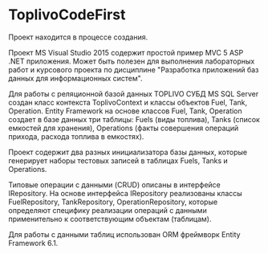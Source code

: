 # ToplivoCodeFirst
Проект находится в процессе создания.

Проект MS Visual Studio 2015 содержит простой пример MVC 5 ASP .NET приложения. Может быть полезен для выполнения лабораторных работ и курсового проекта по дисциплине "Разработка приложений баз данных для информационных систем".

Для работы с реляционной базой данных TOPLIVO СУБД MS SQL Server создан класс контекста ToplivoContext и классы объектов Fuel, Tank, Operation. Entity Framework на основе классов Fuel, Tank, Operation создает в базе данных три таблицы:  Fuels (виды топлива), Tanks (список емкостей для хранения), Operations (факты совершения операций прихода, расхода топлива в емкостях). 

Проект содержит два разных инициализатора базы данных, которые генерирует наборы тестовых записей в таблицах Fuels, Tanks и Operations.

Типовые операции с данными (CRUD) описаны в интерфейсе IRepository. На основе интерфейса IRepository реализованы классы FuelRepository, TankRepository, OperationRepository, которые определяют специфику реализации операций с данными применительно к соответствующим  объектам (таблицам).

Для работы с данными таблиц использован ОRM фреймворк Entity Framework 6.1.

